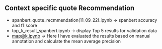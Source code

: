 ## Context specific quote Recommendation
- spanbert_quote_recmmendation(11_09_22).ipynb   -> spanbert accuracy and f1 score
- top_k_result_spanbert.ipynb   -> display Top 5 results for validation data
- map@k.ipynb  ->  Here I have evaluated the results based on manual annotation and calculate the mean average precision